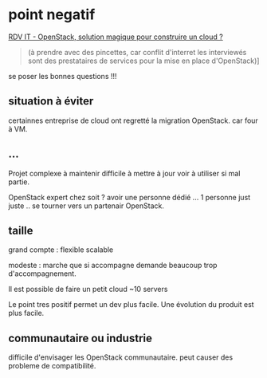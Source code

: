 # point negatif

[RDV IT - OpenStack, solution magique pour construire un cloud ?](https://www.youtube.com/watch?v=h69OnxPxSMU)
> (à prendre avec des pincettes, car conflit d'interret les interviewés sont des prestataires de services pour la mise en place d'OpenStack)]


se poser les bonnes questions !!!

## situation à éviter

certainnes entreprise de cloud ont regretté la migration OpenStack. car four à VM.

## ...

Projet complexe à maintenir difficile à mettre à jour voir à utiliser si mal partie.


OpenStack expert chez soit ? avoir une personne dédié ... 1 personne just juste .. se tourner vers un partenair OpenStack.

## taille

grand compte : flexible scalable

modeste : marche que si accompagne demande beaucoup trop d'accompagnement.


Il est possible de faire un petit cloud ~10 servers

Le point tres positif permet un dev plus facile. Une évolution du produit est plus facile.


## communautaire ou industrie

difficile d'envisager les OpenStack communautaire.
peut causer des probleme de compatibilité.
